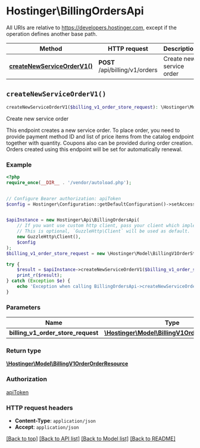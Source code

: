 # Hostinger\BillingOrdersApi

All URIs are relative to https://developers.hostinger.com, except if the operation defines another base path.

| Method | HTTP request | Description |
| ------------- | ------------- | ------------- |
| [**createNewServiceOrderV1()**](BillingOrdersApi.md#createNewServiceOrderV1) | **POST** /api/billing/v1/orders | Create new service order |


## `createNewServiceOrderV1()`

```php
createNewServiceOrderV1($billing_v1_order_store_request): \Hostinger\Model\BillingV1OrderOrderResource
```

Create new service order

This endpoint creates a new service order.   To place order, you need to provide payment method ID and list of price items from the catalog endpoint together with quantity. Coupons also can be provided during order creation.  Orders created using this endpoint will be set for automatically renewal.

### Example

```php
<?php
require_once(__DIR__ . '/vendor/autoload.php');


// Configure Bearer authorization: apiToken
$config = Hostinger\Configuration::getDefaultConfiguration()->setAccessToken('YOUR_ACCESS_TOKEN');


$apiInstance = new Hostinger\Api\BillingOrdersApi(
    // If you want use custom http client, pass your client which implements `GuzzleHttp\ClientInterface`.
    // This is optional, `GuzzleHttp\Client` will be used as default.
    new GuzzleHttp\Client(),
    $config
);
$billing_v1_order_store_request = new \Hostinger\Model\BillingV1OrderStoreRequest(); // \Hostinger\Model\BillingV1OrderStoreRequest

try {
    $result = $apiInstance->createNewServiceOrderV1($billing_v1_order_store_request);
    print_r($result);
} catch (Exception $e) {
    echo 'Exception when calling BillingOrdersApi->createNewServiceOrderV1: ', $e->getMessage(), PHP_EOL;
}
```

### Parameters

| Name | Type | Description  | Notes |
| ------------- | ------------- | ------------- | ------------- |
| **billing_v1_order_store_request** | [**\Hostinger\Model\BillingV1OrderStoreRequest**](../Model/BillingV1OrderStoreRequest.md)|  | |

### Return type

[**\Hostinger\Model\BillingV1OrderOrderResource**](../Model/BillingV1OrderOrderResource.md)

### Authorization

[apiToken](../../README.md#apiToken)

### HTTP request headers

- **Content-Type**: `application/json`
- **Accept**: `application/json`

[[Back to top]](#) [[Back to API list]](../../README.md#endpoints)
[[Back to Model list]](../../README.md#models)
[[Back to README]](../../README.md)
